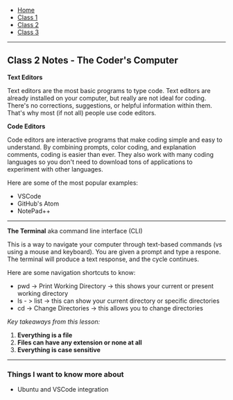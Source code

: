 - [Home](README.md)
- [Class 1](class1.md)
- [Class 2](class2.md)
- [Class 3](class3.md)

---

## Class 2 Notes - The Coder's Computer

**Text Editors**

Text editors are the most basic programs to type code. Text editors are already installed on your computer, but really are not ideal for coding. There's no corrections, suggestions, or helpful information within them. That's why most (if not all) people use code editors. 

**Code Editors**

Code editors are interactive programs that make coding simple and easy to understand. By combining prompts, color coding, and explanation comments, coding is easier than ever. They also work with many coding languages so you don't need to download tons of applications to experiment with other languages. 

Here are some of the most popular examples:
- VSCode
- GitHub's Atom
- NotePad++

---
**The Terminal** aka command line interface (CLI)

This is a way to navigate your computer through text-based commands (vs using a mouse and keyboard). You are given a prompt and type a respone. The terminal will produce a text response, and the cycle continues. 

Here are some navigation shortcuts to know:

* pwd -> Print Working Directory -> this shows your current or present working directory
* ls - > list -> this can show your current directory or specific directories 
* cd -> Change Directories -> this allows you to change directories

*Key takeaways from this lesson:*

1. **Everything is a file**
2. **Files can have any extension or none at all**
3. **Everything is case sensitive**

---

### Things I want to know more about

- Ubuntu and VSCode integration
